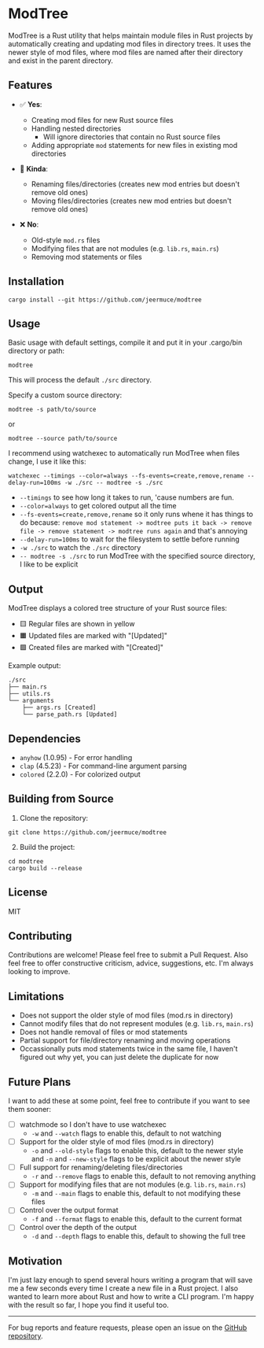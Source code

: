 # ModTree

ModTree is a Rust utility that helps maintain module files in Rust projects by automatically creating and updating mod files in directory trees. It uses the newer style of mod files, where mod files are named after their directory and exist in the parent directory.

## Features

- ✅ **Yes**:
  - Creating mod files for new Rust source files
  - Handling nested directories
    - Will ignore directories that contain no Rust source files
  - Adding appropriate `mod` statements for new files in existing mod directories

- 🔄 **Kinda**:
  - Renaming files/directories (creates new mod entries but doesn't remove old ones)
  - Moving files/directories (creates new mod entries but doesn't remove old ones)

- ❌ **No**:
  - Old-style `mod.rs` files
  - Modifying files that are not modules (e.g. `lib.rs`, `main.rs`)
  - Removing mod statements or files
  
## Installation

```
cargo install --git https://github.com/jeermuce/modtree
```

## Usage

Basic usage with default settings, compile it and put it in your .cargo/bin directory or path:
```
modtree
```

This will process the default `./src` directory.

Specify a custom source directory:
```
modtree -s path/to/source
```
or
```
modtree --source path/to/source
```

I recommend using watchexec to automatically run ModTree when files change, I use it like this:
```
watchexec --timings --color=always --fs-events=create,remove,rename --delay-run=100ms -w ./src -- modtree -s ./src
``` 

- `--timings` to see how long it takes to run, 'cause numbers are fun.
- `--color=always` to get colored output all the time
- `--fs-events=create,remove,rename` so it only runs whene it has things to do because:  `remove mod statement -> modtree puts it back -> remove file -> remove statement -> modtree runs again` and that's annoying
- `--delay-run=100ms` to wait for the filesystem to settle before running
- `-w ./src` to watch the `./src` directory
- `-- modtree -s ./src` to run ModTree with the specified source directory, I like to be explicit

## Output

ModTree displays a colored tree structure of your Rust source files:
- 🟨 Regular files are shown in yellow
- 🟧 Updated files are marked with "[Updated]"
- 🟩 Created files are marked with "[Created]"

Example output:
```
./src
├── main.rs
├── utils.rs
└── arguments
    ├── args.rs [Created]
    └── parse_path.rs [Updated]
```

## Dependencies

- `anyhow` (1.0.95) - For error handling
- `clap` (4.5.23) - For command-line argument parsing
- `colored` (2.2.0) - For colorized output

## Building from Source

1. Clone the repository:
```
git clone https://github.com/jeermuce/modtree
```

2. Build the project:
```
cd modtree
cargo build --release
```

## License

MIT

## Contributing

Contributions are welcome! Please feel free to submit a Pull Request.
Also feel free to offer constructive criticism, advice, suggestions, etc. I'm always looking to improve.

## Limitations

- Does not support the older style of mod files (mod.rs in directory)
- Cannot modify files that do not represent modules (e.g. `lib.rs`, `main.rs`)
- Does not handle removal of files or mod statements
- Partial support for file/directory renaming and moving operations
- Occassionally puts mod statements twice in the same file, I haven't figured out why yet, you can just delete the duplicate for now

## Future Plans

I want to add these at some point, feel free to contribute if you want to see them sooner:

- [ ] watchmode so I don't have to use watchexec
    - `-w` and `--watch` flags to enable this, default to not watching
- [ ] Support for the older style of mod files (mod.rs in directory)
    - `-o` and `--old-style` flags to enable this, default to the newer style and `-n` and `--new-style` flags to be explicit about the newer style
- [ ] Full support for renaming/deleting files/directories
    - `-r` and `--remove` flags to enable this, default to not removing anything
- [ ] Support for modifying files that are not modules (e.g. `lib.rs`, `main.rs`)
    - `-m` and `--main` flags to enable this, default to not modifying these files
- [ ] Control over the output format
    - `-f` and `--format` flags to enable this, default to the current format
- [ ] Control over the depth of the output
    - `-d` and `--depth` flags to enable this, default to showing the full tree



## Motivation

I'm just lazy enough to spend several hours writing a program that will save me a few seconds every time I create a new file in a Rust project. I also wanted to learn more about Rust and how to write a CLI program. I'm happy with the result so far, I hope you find it useful too.

---

For bug reports and feature requests, please open an issue on the [GitHub repository](https://github.com/jeermuce/modtree/issues).